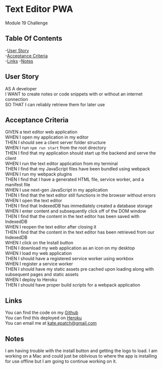# Text Editor PWA

 Module 19 Challenge

## Table Of Contents

 -[User Story](#user-story)</br>
 -[Acceptance Criteria](#acceptance-criteria)</br>
 -[Links](#links)
 -[Notes](#notes)

## User Story

AS A developer</br>
I WANT to create notes or code snippets with or without an internet connection</br>
SO THAT I can reliably retrieve them for later use

## Acceptance Criteria

GIVEN a text editor web application</br>
WHEN I open my application in my editor</br>
THEN I should see a client server folder structure</br>
WHEN I run `npm run start` from the root directory</br>
THEN I find that my application should start up the backend and serve the client</br>
WHEN I run the text editor application from my terminal</br>
THEN I find that my JavaScript files have been bundled using webpack</br>
WHEN I run my webpack plugins</br>
THEN I find that I have a generated HTML file, service worker, and a manifest file</br>
WHEN I use next-gen JavaScript in my application</br>
THEN I find that the text editor still functions in the browser without errors</br>
WHEN I open the text editor</br>
THEN I find that IndexedDB has immediately created a database storage</br>
WHEN I enter content and subsequently click off of the DOM window</br>
THEN I find that the content in the text editor has been saved with IndexedDB</br>
WHEN I reopen the text editor after closing it</br>
THEN I find that the content in the text editor has been retrieved from our IndexedDB</br>
WHEN I click on the Install button</br>
THEN I download my web application as an icon on my desktop</br>
WHEN I load my web application</br>
THEN I should have a registered service worker using workbox</br>
WHEN I register a service worker</br>
THEN I should have my static assets pre cached upon loading along with subsequent pages and static assets</br>
WHEN I deploy to Heroku</br>
THEN I should have proper build scripts for a webpack application

## Links

You can find the code on my [Github](https://github.com/katepatch/Text-Editor-PWA)</br>
You can find this deployed on [Heroku](https://jatebykate.herokuapp.com/)</br>
You can email me at kate.epatch@gmail.com

## Notes

I am having trouble with the install button and getting the logo to load.  I am working on a Mac and could just be oblivious to where the app is installing for use offline but I am going to continue working on it.
